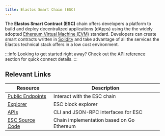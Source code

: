 ```yaml
---
title: Elastos Smart Chain (ESC)
---
```


The **Elastos Smart Contract (ESC)** chain offers developers a platform to build and deploy decentralized applications (dApps) using the the widely adopted [Ethereum Virtual Machine (EVM)](https://ethereum.org/en/developers/docs/evm/) standard. Developers can create smart contracts written in [Solidity](https://docs.soliditylang.org/en/latest/) and take advantage of all the services the Elastos technical stack offers in a low cost environment.

:::info
Looking to get started right away? Check out the [API reference](/api/providers) section for quick connect details.
:::

## Relevant Links

| Resource                                                                   | Description                               |
| -------------------------------------------------------------------------- | ----------------------------------------- |
| [Public Endpoints](/api/providers)                                         | Interact with the ESC chain               |
| [Explorer](https://esc.elastos.io/)                                        | ESC block explorer                        |
| [APIs](https://github.com/elastos/Elastos.ELA.SideChain.ESC/wiki/JSON-RPC) | CLI and JSON-RPC interfaces for ESC       |
| [ESC Source Code](https://github.com/elastos/Elastos.ELA.SideChain.ESC)    | Chain implementation based on Go Ethereum |
